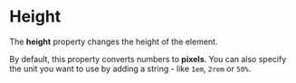 # Height

The **height** property changes the height of the element.

By default, this property converts numbers to **pixels**. You can also specify the unit you want to use by adding a string - like `1em`, `2rem` or `50%`.